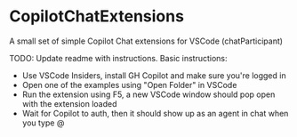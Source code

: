 # CopilotChatExtensions
A small set of simple Copilot Chat extensions for VSCode (chatParticipant)

TODO: Update readme with instructions.
Basic instructions:
- Use VSCode Insiders, install GH Copilot and make sure you're logged in
- Open one of the examples using "Open Folder" in VSCode
- Run the extension using F5, a new VSCode window should pop open with the extension loaded
- Wait for Copilot to auth, then it should show up as an agent in chat when you type @
